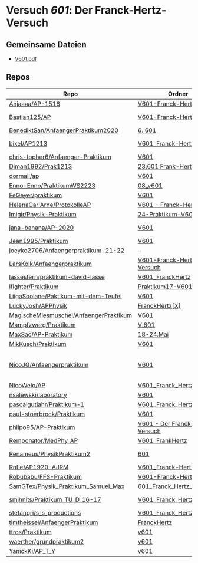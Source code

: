 # Versuch *601*: Der Franck-Hertz-Versuch

## Gemeinsame Dateien
- [V601.pdf](https://docs.google.com/viewer?url=https://raw.githubusercontent.com/Anjaaaa/AP-1516/master/V601-Franck-Hertz/V601.pdf)

## Repos

|                                          Repo                                          |                                                               Ordner                                                                |                                                                                                                                                                                                                                                                                                            PDFs                                                                                                                                                                                                                                                                                                            |
|----------------------------------------------------------------------------------------|-------------------------------------------------------------------------------------------------------------------------------------|----------------------------------------------------------------------------------------------------------------------------------------------------------------------------------------------------------------------------------------------------------------------------------------------------------------------------------------------------------------------------------------------------------------------------------------------------------------------------------------------------------------------------------------------------------------------------------------------------------------------------|
|[Anjaaaa/AP-1516](../repo/Anjaaaa/AP-1516)                                              |[V601-Franck-Hertz](https://github.com/anjabeck/AP-1516/tree/master/V601-Franck-Hertz)                                               |[V601.pdf](https://docs.google.com/viewer?url=https://raw.githubusercontent.com/Anjaaaa/AP-1516/master/V601-Franck-Hertz/V601.pdf)                                                                                                                                                                                                                                                                                                                                                                                                                                                                                          |
|[Bastian125/AP](../repo/Bastian125/AP)                                                  |[V601-Franck-Hertz](https://github.com/Bastian125/AP/tree/master/V601-Franck-Hertz)                                                  |[601 - Franck-Hertz-Versuch.pdf](https://docs.google.com/viewer?url=https://raw.githubusercontent.com/Bastian125/AP/master/Versuche/601%20-%20Franck-Hertz-Versuch.pdf)                                                                                                                                                                                                                                                                                                                                                                                                                                                     |
|[BenediktSan/AnfaengerPraktikum2020](../repo/BenediktSan/AnfaengerPraktikum2020)        |[6. 601](https://github.com/BenediktSan/AnfaengerPraktikum2020/tree/main/Versuche%20Semester%20IV/6.%20601)                          |[V601.pdf](https://docs.google.com/viewer?url=https://raw.githubusercontent.com/BenediktSan/AnfaengerPraktikum2020/main/Versuche%20Semester%20IV/6.%20601/V601.pdf)                                                                                                                                                                                                                                                                                                                                                                                                                                                         |
|[bixel/AP1213](../repo/bixel/AP1213)                                                    |[V601_Franck-Hertz](https://github.com/bixel/AP1213/tree/master/V601_Franck-Hertz)                                                   |[00_protokoll.pdf](https://docs.google.com/viewer?url=https://raw.githubusercontent.com/bixel/AP1213/master/V601_Franck-Hertz/00_protokoll.pdf)<br/>[V601.pdf](https://docs.google.com/viewer?url=https://raw.githubusercontent.com/bixel/AP1213/master/V601_Franck-Hertz/V601.pdf)                                                                                                                                                                                                                                                                                                                                         |
|[chris-topher6/Anfaenger-Praktikum](../repo/chris-topher6/Anfaenger-Praktikum)          |[V601](https://github.com/chris-topher6/Anfaenger-Praktikum/tree/master/V601)                                                        |–                                                                                                                                                                                                                                                                                                                                                                                                                                                                                                                                                                                                                           |
|[Diman1992/Prak1213](../repo/Diman1992/Prak1213)                                        |[23.601 Frank-Hertz](https://github.com/Diman1992/Prak1213/tree/master/23.601%20Frank-Hertz)                                         |–                                                                                                                                                                                                                                                                                                                                                                                                                                                                                                                                                                                                                           |
|[dormail/ap](../repo/dormail/ap)                                                        |[V601](https://github.com/dormail/ap/tree/main/V601)                                                                                 |[main.pdf](https://docs.google.com/viewer?url=https://raw.githubusercontent.com/NicoWeio/awesome-ap-pdfs/main/dormail%E2%88%95ap/601/main.pdf) \*                                                                                                                                                                                                                                                                                                                                                                                                                                                                           |
|[Enno-Enno/PraktikumWS2223](../repo/Enno-Enno/PraktikumWS2223)                          |[08_v601](https://github.com/Enno-Enno/PraktikumWS2223/tree/main/08_v601)                                                            |[main.pdf](https://docs.google.com/viewer?url=https://raw.githubusercontent.com/NicoWeio/awesome-ap-pdfs/main/Enno-Enno%E2%88%95PraktikumWS2223/601/main.pdf) \*                                                                                                                                                                                                                                                                                                                                                                                                                                                            |
|[FeGeyer/praktikum](../repo/FeGeyer/praktikum)                                          |[V601](https://github.com/FeGeyer/praktikum/tree/master/4_Semester/V601)                                                             |[V601.pdf](https://docs.google.com/viewer?url=https://raw.githubusercontent.com/FeGeyer/praktikum/master/4_Semester/PDF-Dateien/V601.pdf)                                                                                                                                                                                                                                                                                                                                                                                                                                                                                   |
|[HelenaCarlArne/ProtokolleAP](../repo/HelenaCarlArne/ProtokolleAP)                      |[V601 - Franck-Hertz](https://github.com/HelenaCarlArne/ProtokolleAP/tree/master/V601%20-%20Franck-Hertz)                            |[Abgabe.pdf](https://docs.google.com/viewer?url=https://raw.githubusercontent.com/NicoWeio/awesome-ap-pdfs/main/HelenaCarlArne%E2%88%95ProtokolleAP/601/Abgabe.pdf) \*                                                                                                                                                                                                                                                                                                                                                                                                                                                      |
|[Imigir/Physik-Praktikum](../repo/Imigir/Physik-Praktikum)                              |[24-Praktikum-V601](https://github.com/Imigir/Physik-Praktikum/tree/master/24-Praktikum-V601)                                        |–                                                                                                                                                                                                                                                                                                                                                                                                                                                                                                                                                                                                                           |
|[jana-banana/AP-2020](../repo/jana-banana/AP-2020)                                      |[V601](https://github.com/jana-banana/AP-2020/tree/main/we%20did%20that/V601)                                                        |[main.pdf](https://docs.google.com/viewer?url=https://raw.githubusercontent.com/jana-banana/AP-2020/main/we%20did%20that/V601/build/main.pdf)<br/>[main.pdf](https://docs.google.com/viewer?url=https://raw.githubusercontent.com/NicoWeio/awesome-ap-pdfs/main/jana-banana%E2%88%95AP-2020/601/main.pdf) \*                                                                                                                                                                                                                                                                                                                |
|[Jean1995/Praktikum](../repo/Jean1995/Praktikum)                                        |[V601](https://github.com/Jean1995/Praktikum/tree/master/V601)                                                                       |[V601.pdf](https://docs.google.com/viewer?url=https://raw.githubusercontent.com/Jean1995/Praktikum/master/Protokolle_Fertig/V601.pdf)                                                                                                                                                                                                                                                                                                                                                                                                                                                                                       |
|[joeyko2706/Anfaengerpraktikum-21-22](../repo/joeyko2706/Anfaengerpraktikum-21-22)      |–                                                                                                                                    |[v601.pdf](https://docs.google.com/viewer?url=https://raw.githubusercontent.com/joeyko2706/Anfaengerpraktikum-21-22/main/Protokolle/v601.pdf)                                                                                                                                                                                                                                                                                                                                                                                                                                                                               |
|[LarsKolk/Anfaengerpraktikum](../repo/LarsKolk/Anfaengerpraktikum)                      |[V601-Franck-Hertz-Versuch](https://github.com/LarsKolk/Anfaengerpraktikum/tree/master/V601-Franck-Hertz-Versuch)                    |–                                                                                                                                                                                                                                                                                                                                                                                                                                                                                                                                                                                                                           |
|[lassestern/praktikum-david-lasse](../repo/lassestern/praktikum-david-lasse)            |[V601_FranckHertz](https://github.com/lassestern/praktikum-david-lasse/tree/master/V601_FranckHertz)                                 |–                                                                                                                                                                                                                                                                                                                                                                                                                                                                                                                                                                                                                           |
|[lfighter/Praktikum](../repo/lfighter/Praktikum)                                        |[Praktikum17-V601](https://github.com/lfighter/Praktikum/tree/master/Praktikum17-V601)                                               |[main.pdf](https://docs.google.com/viewer?url=https://raw.githubusercontent.com/NicoWeio/awesome-ap-pdfs/main/lfighter%E2%88%95Praktikum/601/main.pdf) \*                                                                                                                                                                                                                                                                                                                                                                                                                                                                   |
|[LiigaSoolane/Paktikum-mit-dem-Teufel](../repo/LiigaSoolane/Paktikum-mit-dem-Teufel)    |[V601](https://github.com/LiigaSoolane/Paktikum-mit-dem-Teufel/tree/main/V601)                                                       |–                                                                                                                                                                                                                                                                                                                                                                                                                                                                                                                                                                                                                           |
|[LuckyJosh/APPhysik](../repo/LuckyJosh/APPhysik)                                        |[FranckHertz[X]](https://github.com/LuckyJosh/APPhysik/tree/master/FranckHertz%5BX%5D)                                               |–                                                                                                                                                                                                                                                                                                                                                                                                                                                                                                                                                                                                                           |
|[MagischeMiesmuschel/AnfaengerPraktikum](../repo/MagischeMiesmuschel/AnfaengerPraktikum)|[V601](https://github.com/MagischeMiesmuschel/AnfaengerPraktikum/tree/master/V601)                                                   |[main.pdf](https://docs.google.com/viewer?url=https://raw.githubusercontent.com/NicoWeio/awesome-ap-pdfs/main/MagischeMiesmuschel%E2%88%95AnfaengerPraktikum/601/main.pdf) \*                                                                                                                                                                                                                                                                                                                                                                                                                                               |
|[Mampfzwerg/Praktikum](../repo/Mampfzwerg/Praktikum)                                    |[V.601](https://github.com/Mampfzwerg/Praktikum/tree/master/V.601)                                                                   |[main.pdf](https://docs.google.com/viewer?url=https://raw.githubusercontent.com/Mampfzwerg/Praktikum/master/V.601/latex-template/main.pdf)                                                                                                                                                                                                                                                                                                                                                                                                                                                                                  |
|[MaxSac/AP-Praktikum](../repo/MaxSac/AP-Praktikum)                                      |[18-24.Mai](https://github.com/MaxSac/AP-Praktikum/tree/master/18-24.Mai)                                                            |–                                                                                                                                                                                                                                                                                                                                                                                                                                                                                                                                                                                                                           |
|[MikKusch/Praktikum](../repo/MikKusch/Praktikum)                                        |[V601](https://github.com/MikKusch/Praktikum/tree/master/V601)                                                                       |–                                                                                                                                                                                                                                                                                                                                                                                                                                                                                                                                                                                                                           |
|[NicoJG/Anfaengerpraktikum](../repo/NicoJG/Anfaengerpraktikum)                          |[V601](https://github.com/NicoJG/Anfaengerpraktikum/tree/master/V601)                                                                |[Abgabe.pdf](https://docs.google.com/viewer?url=https://raw.githubusercontent.com/NicoJG/Anfaengerpraktikum/master/V601/Abgabe.pdf)<br/>[Abgabe_korrigiert.pdf](https://docs.google.com/viewer?url=https://raw.githubusercontent.com/NicoJG/Anfaengerpraktikum/master/V601/Abgabe_korrigiert.pdf)<br/>[main.pdf](https://docs.google.com/viewer?url=https://raw.githubusercontent.com/NicoWeio/awesome-ap-pdfs/main/NicoJG%E2%88%95Anfaengerpraktikum/601/main.pdf) \*<br/>[V601_Feedback.pdf](https://docs.google.com/viewer?url=https://raw.githubusercontent.com/NicoJG/Anfaengerpraktikum/master/V601/V601_Feedback.pdf)|
|[NicoWeio/AP](../repo/NicoWeio/AP)                                                      |[V601_Franck_Hertz_Versuch](https://github.com/NicoWeio/AP/tree/gh-pages/V601_Franck_Hertz_Versuch)                                  |[main.pdf](https://docs.google.com/viewer?url=https://raw.githubusercontent.com/NicoWeio/AP/gh-pages/V601_Franck_Hertz_Versuch/build/main.pdf)                                                                                                                                                                                                                                                                                                                                                                                                                                                                              |
|[nsalewski/laboratory](../repo/nsalewski/laboratory)                                    |[V601](https://github.com/nsalewski/laboratory/tree/master/V601)                                                                     |[main.pdf](https://docs.google.com/viewer?url=https://raw.githubusercontent.com/NicoWeio/awesome-ap-pdfs/main/nsalewski%E2%88%95laboratory/601/main.pdf) \*                                                                                                                                                                                                                                                                                                                                                                                                                                                                 |
|[pascalgutjahr/Praktikum-1](../repo/pascalgutjahr/Praktikum-1)                          |[V601_Franck_Hertz](https://github.com/pascalgutjahr/Praktikum-1/tree/master/V601_Franck_Hertz)                                      |–                                                                                                                                                                                                                                                                                                                                                                                                                                                                                                                                                                                                                           |
|[paul-stoerbrock/Praktikum](../repo/paul-stoerbrock/Praktikum)                          |[V601](https://github.com/paul-stoerbrock/Praktikum/tree/master/V601)                                                                |[V601.pdf](https://docs.google.com/viewer?url=https://raw.githubusercontent.com/NicoWeio/awesome-ap-pdfs/main/paul-stoerbrock%E2%88%95Praktikum/601/V601.pdf) \*                                                                                                                                                                                                                                                                                                                                                                                                                                                            |
|[phlipo95/AP-Praktikum](../repo/phlipo95/AP-Praktikum)                                  |[V601 - Der Franck-Hertz-Versuch](https://github.com/phlipo95/AP-Praktikum/tree/master/V601%20-%20Der%20Franck-Hertz-Versuch)        |–                                                                                                                                                                                                                                                                                                                                                                                                                                                                                                                                                                                                                           |
|[Remponator/MedPhy_AP](../repo/Remponator/MedPhy_AP)                                    |[V601_FrankHertz](https://github.com/Remponator/MedPhy_AP/tree/master/V601_FrankHertz)                                               |[Main.pdf](https://docs.google.com/viewer?url=https://raw.githubusercontent.com/Remponator/MedPhy_AP/master/V601_FrankHertz/Main.pdf)                                                                                                                                                                                                                                                                                                                                                                                                                                                                                       |
|[Renameus/PhysikPraktikum2](../repo/Renameus/PhysikPraktikum2)                          |[601](https://github.com/Renameus/PhysikPraktikum2/tree/master/Versuche/601)                                                         |[protokoll.pdf](https://docs.google.com/viewer?url=https://raw.githubusercontent.com/Renameus/PhysikPraktikum2/master/Versuche/601/protokoll.pdf)<br/>[V601.pdf](https://docs.google.com/viewer?url=https://raw.githubusercontent.com/Renameus/PhysikPraktikum2/master/Versuche/601/V601.pdf)                                                                                                                                                                                                                                                                                                                               |
|[RnLe/AP1920-AJRM](../repo/RnLe/AP1920-AJRM)                                            |[V601_Franck-Hertz](https://github.com/RnLe/AP1920-AJRM/tree/master/V601_Franck-Hertz)                                               |[V601.pdf](https://docs.google.com/viewer?url=https://raw.githubusercontent.com/RnLe/AP1920-AJRM/master/V601_Franck-Hertz/V601.pdf)                                                                                                                                                                                                                                                                                                                                                                                                                                                                                         |
|[Robubabu/FFS-Praktikum](../repo/Robubabu/FFS-Praktikum)                                |[V601-Franck-Hertz](https://github.com/Robubabu/FFS-Praktikum/tree/master/V601-Franck-Hertz)                                         |[V601.pdf](https://docs.google.com/viewer?url=https://raw.githubusercontent.com/Robubabu/FFS-Praktikum/master/Versuchs_pdfs/SS/V601.pdf)                                                                                                                                                                                                                                                                                                                                                                                                                                                                                    |
|[SamGTex/Physik_Praktikum_Samuel_Max](../repo/SamGTex/Physik_Praktikum_Samuel_Max)      |[601_Franck_Hertz_Versuch](https://github.com/SamGTex/Physik_Praktikum_Samuel_Max/tree/master/601_Franck_Hertz_Versuch)              |[main.pdf](https://docs.google.com/viewer?url=https://raw.githubusercontent.com/NicoWeio/awesome-ap-pdfs/main/SamGTex%E2%88%95Physik_Praktikum_Samuel_Max/601/main.pdf) \*                                                                                                                                                                                                                                                                                                                                                                                                                                                  |
|[smjhnits/Praktikum_TU_D_16-17](../repo/smjhnits/Praktikum_TU_D_16-17)                  |[V601_Franck_Hertz](https://github.com/smjhnits/Praktikum_TU_D_16-17/tree/master/Anf%C3%A4ngerpraktikum/Protokolle/V601_Franck_Hertz)|[V601.pdf](https://docs.google.com/viewer?url=https://raw.githubusercontent.com/smjhnits/Praktikum_TU_D_16-17/master/Anf%C3%A4ngerpraktikum/Fertige%20Protokolle/V601.pdf)<br/>[V601.pdf](https://docs.google.com/viewer?url=https://raw.githubusercontent.com/smjhnits/Praktikum_TU_D_16-17/master/Anf%C3%A4ngerpraktikum/Protokolle/V601_Franck_Hertz/build/V601.pdf)                                                                                                                                                                                                                                                     |
|[stefangri/s_s_productions](../repo/stefangri/s_s_productions)                          |[V601_Franck_Hertz](https://github.com/stefangri/s_s_productions/tree/master/PHY341/V601_Franck_Hertz)                               |–                                                                                                                                                                                                                                                                                                                                                                                                                                                                                                                                                                                                                           |
|[timtheissel/AnfaengerPraktikum](../repo/timtheissel/AnfaengerPraktikum)                |[FranckHertz](https://github.com/timtheissel/AnfaengerPraktikum/tree/main/FranckHertz)                                               |[V601.pdf](https://docs.google.com/viewer?url=https://raw.githubusercontent.com/timtheissel/AnfaengerPraktikum/main/FranckHertz/V601.pdf)                                                                                                                                                                                                                                                                                                                                                                                                                                                                                   |
|[ttros/Praktikum](../repo/ttros/Praktikum)                                              |[v601](https://github.com/ttros/Praktikum/tree/main/Protokolle/v601)                                                                 |[main.pdf](https://docs.google.com/viewer?url=https://raw.githubusercontent.com/NicoWeio/awesome-ap-pdfs/main/ttros%E2%88%95Praktikum/601/main.pdf) \*                                                                                                                                                                                                                                                                                                                                                                                                                                                                      |
|[waerther/grundpraktikum2](../repo/waerther/grundpraktikum2)                            |[v601](https://github.com/waerther/grundpraktikum2/tree/master/v601)                                                                 |–                                                                                                                                                                                                                                                                                                                                                                                                                                                                                                                                                                                                                           |
|[YanickKi/AP_T_Y](../repo/YanickKi/AP_T_Y)                                              |[v601](https://github.com/YanickKi/AP_T_Y/tree/main/v601)                                                                            |[main.pdf](https://docs.google.com/viewer?url=https://raw.githubusercontent.com/NicoWeio/awesome-ap-pdfs/main/YanickKi%E2%88%95AP_T_Y/601/main.pdf) \*                                                                                                                                                                                                                                                                                                                                                                                                                                                                      |
